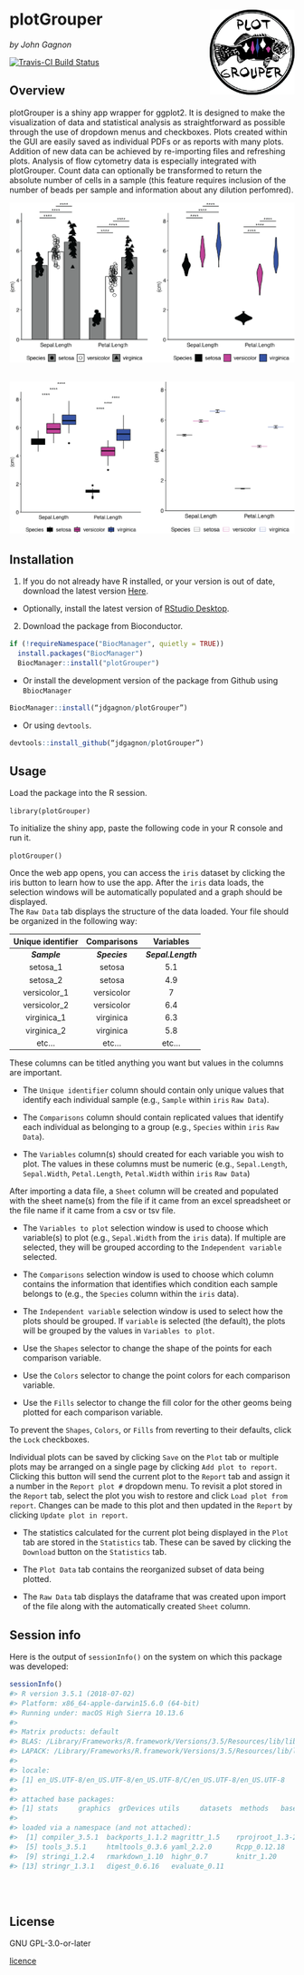 
<!-- README.md is generated from README.Rmd. Please edit that file -->

# plotGrouper <img src="vignettes/logo_small.png" align="right" height="150px" width="150px" />

*by John Gagnon*

[![Travis-CI Build
Status](https://travis-ci.org/jdgagnon/plotGrouper.svg?branch=master)](https://travis-ci.org/jdgagnon/plotGrouper)
<!-- [![Bioconductor Build Status](http://bioconductor.org/rss/build/packages/plotGrouper.rss) -->

## Overview

plotGrouper is a shiny app wrapper for ggplot2. It is designed to make
the visualization of data and statistical analysis as straightforward as
possible through the use of dropdown menus and checkboxes. Plots created
within the GUI are easily saved as individual PDFs or as reports with
many plots. Addition of new data can be achieved by re-importing files
and refreshing plots. Analysis of flow cytometry data is especially
integrated with plotGrouper. Count data can optionally be transformed to
return the absolute number of cells in a sample (this feature requires
inclusion of the number of beads per sample and information about any
dilution perfomred).

![](vignettes/Bar_Violin_example.png) <br><br>

![](vignettes/Box_Crossbar_example.png)

## Installation

1.  If you do not already have R installed, or your version is out of
    date, download the latest version
    [Here](https://cran.r-project.org).

<!-- end list -->

  - Optionally, install the latest version of [RStudio
    Desktop](https://www.rstudio.com/products/rstudio/#Desktop).

<!-- end list -->

2.  Download the package from Bioconductor.

<!-- end list -->

``` r
if (!requireNamespace("BiocManager", quietly = TRUE))
  install.packages("BiocManager")
  BiocManager::install("plotGrouper")
```

  - Or install the development version of the package from Github using
    `BbiocManager`

<!-- end list -->

``` r
BiocManager::install(“jdgagnon/plotGrouper”)
```

  - Or using `devtools`.

<!-- end list -->

``` r
devtools::install_github(“jdgagnon/plotGrouper”)
```

## Usage

Load the package into the R session.

`library(plotGrouper)`

To initialize the shiny app, paste the following code in your R console
and run it.

`plotGrouper()`

Once the web app opens, you can access the `iris` dataset by clicking
the iris button to learn how to use the app. After the `iris` data
loads, the selection windows will be automatically populated and a graph
should be displayed.  
The `Raw Data` tab displays the structure of the data loaded. Your file
should be organized in the following way:

| Unique identifier |  Comparisons  |     Variables      |
| :---------------: | :-----------: | :----------------: |
|   ***Sample***    | ***Species*** | ***Sepal.Length*** |
|     setosa\_1     |    setosa     |        5.1         |
|     setosa\_2     |    setosa     |        4.9         |
|   versicolor\_1   |  versicolor   |         7          |
|   versicolor\_2   |  versicolor   |        6.4         |
|   virginica\_1    |   virginica   |        6.3         |
|   virginica\_2    |   virginica   |        5.8         |
|       etc…        |     etc…      |        etc…        |

These columns can be titled anything you want but values in the columns
are important.

  - The `Unique identifier` column should contain only unique values
    that identify each individual sample (e.g., `Sample` within `iris`
    `Raw Data`).

  - The `Comparisons` column should contain replicated values that
    identify each individual as belonging to a group (e.g., `Species`
    within `iris` `Raw Data`).

  - The `Variables` column(s) should created for each variable you wish
    to plot. The values in these columns must be numeric (e.g.,
    `Sepal.Length`, `Sepal.Width`, `Petal.Length`, `Petal.Width` within
    `iris` `Raw Data`)

After importing a data file, a `Sheet` column will be created and
populated with the sheet name(s) from the file if it came from an excel
spreadsheet or the file name if it came from a csv or tsv file.

  - The `Variables to plot` selection window is used to choose which
    variable(s) to plot (e.g., `Sepal.Width` from the `iris` data). If
    multiple are selected, they will be grouped according to the
    `Independent variable` selected.

  - The `Comparisons` selection window is used to choose which column
    contains the information that identifies which condition each sample
    belongs to (e.g., the `Species` column within the `iris` data).

  - The `Independent variable` selection window is used to select how
    the plots should be grouped. If `variable` is selected (the
    default), the plots will be grouped by the values in `Variables to
    plot`.

  - Use the `Shapes` selector to change the shape of the points for each
    comparison variable.

  - Use the `Colors` selector to change the point colors for each
    comparison variable.

  - Use the `Fills` selector to change the fill color for the other
    geoms being plotted for each comparison variable.

To prevent the `Shapes`, `Colors`, or `Fills` from reverting to their
defaults, click the `Lock` checkboxes.

Individual plots can be saved by clicking `Save` on the `Plot` tab or
multiple plots may be arranged on a single page by clicking `Add plot to
report`. Clicking this button will send the current plot to the `Report`
tab and assign it a number in the `Report plot #` dropdown menu. To
revisit a plot stored in the `Report` tab, select the plot you wish to
restore and click `Load plot from report`. Changes can be made to this
plot and then updated in the `Report` by clicking `Update plot in
report`.

  - The statistics calculated for the current plot being displayed in
    the `Plot` tab are stored in the `Statistics` tab. These can be
    saved by clicking the `Download` button on the `Statistics` tab.

  - The `Plot Data` tab contains the reorganized subset of data being
    plotted.

  - The `Raw Data` tab displays the dataframe that was created upon
    import of the file along with the automatically created `Sheet`
    column.

## Session info

Here is the output of `sessionInfo()` on the system on which this
package was developed:

``` r
sessionInfo()
#> R version 3.5.1 (2018-07-02)
#> Platform: x86_64-apple-darwin15.6.0 (64-bit)
#> Running under: macOS High Sierra 10.13.6
#> 
#> Matrix products: default
#> BLAS: /Library/Frameworks/R.framework/Versions/3.5/Resources/lib/libRblas.0.dylib
#> LAPACK: /Library/Frameworks/R.framework/Versions/3.5/Resources/lib/libRlapack.dylib
#> 
#> locale:
#> [1] en_US.UTF-8/en_US.UTF-8/en_US.UTF-8/C/en_US.UTF-8/en_US.UTF-8
#> 
#> attached base packages:
#> [1] stats     graphics  grDevices utils     datasets  methods   base     
#> 
#> loaded via a namespace (and not attached):
#>  [1] compiler_3.5.1  backports_1.1.2 magrittr_1.5    rprojroot_1.3-2
#>  [5] tools_3.5.1     htmltools_0.3.6 yaml_2.2.0      Rcpp_0.12.18   
#>  [9] stringi_1.2.4   rmarkdown_1.10  highr_0.7       knitr_1.20     
#> [13] stringr_1.3.1   digest_0.6.16   evaluate_0.11
```

<br><br>

## License

GNU GPL-3.0-or-later

[licence](https://www.gnu.org/licenses/gpl.txt)
